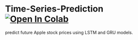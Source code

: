 # Time-Series-Prediction [![Open In Colab](https://colab.research.google.com/assets/colab-badge.svg)](https://colab.research.google.com/drive/1juyiqyGwVYLWl5MA2dJEQ13h67kPJ-IR#scrollTo=bX4dJAVWM4PM)
predict future Apple stock prices using  LSTM and GRU models.
